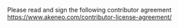 Please read and sign the following contributor agreement https://www.akeneo.com/contributor-license-agreement/
